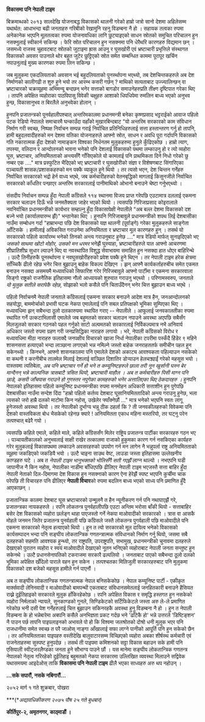**विकासमा पनि नेपाली टाइम**

बिक्रमाब्धको २०१३ सालदेखि योजनाबद्ध विकासको थालनी गरेको हाम्रो जत्रो सानो देशमा
अहिलेसम्म यथार्थत: आधाभन्दा बढी जनताहरु गरिबीको रेखामुनि रहनु विडम्बना नै हो ।
सहायक तत्वका रुपमा अनेकानेक भएपनि मूलतत्वका रुपमा योजनावधिका लागि छुट्याइएको साधन
स्रोतको समुचित परिचालन हुन नसक्नुलाई स्वीकार्न सकिन्छ । फेरि स्रोत परिचालन हुन
नसक्नमा पनि धेरैथरि कारणहरु विद्यमान छन् । जसमध्ये राजस्व चुहावटबाट स्रोतको जुटाइमा
ह्रास आउनु र घुसखोरी एवं भ्रष्टाचारी प्रभृत्तिले संस्थागत विकासको अवसर पाउनाले थोर
बहुत जुटेर छुट्टिएको स्रोत समेत सम्बन्धित काममा पूरापूर खर्चिन नपाउनुलाई मुख्य कारणका
रुपमा लिन सकिन्छ ।

जब मुलुकमा एकदलियताको अवसान भई बहुदलियताको पुनर्स्थापना भएथ्यो, तब देशचिन्तकहरुले
अब देश निर्माणको कालीगढी त शुरु हुने भयो तर आरम्भ कसरी गर्छन् ? माथिको सत्यताबाट
उज्ज्यालिन्छन् वा भ्रष्टाचारको चक्रव्यूहमा अभिमन्यू बन्दछन् भनेर सत्ताको बागडोर
समाउनेहरुप्रति तीक्ष्ण दृष्टिपात गरेका थिए । तापनि अपेक्षित व्यहोराका पाठपिपासु
विवेकी चक्षुहरु आशाको धिपधिपेमा रुमलिन बाध्य भएको अनुभव हुन्छ, विकासानुभव त बिरलैले
अनुभवेका होलान् ।

हुनपनि प्रजातन्त्रको पूनर्वहालीपश्चात् अन्तरिमकालमा प्रधानमन्त्री बनेका कृष्णप्रसाद
भट्टराईको आवाज पहिलो पटक रेडियो नेपालले समाचारमै घन्काउँदा वहाँको मुखारबिन्दबाट
"यो अन्तरिम सरकारको काम संविधान निर्माण गरी स्वच्छ, निष्पक्ष निर्वाचन सम्पन्न गराई
निर्वाचित प्रतिनिधिहरुलाई सत्ता हस्तान्तरण गर्नु हो तापनि, हामी बहुदलवादीहरुको मन
देशमा यतिका योजनाहरुले आफ्नो स्रोत, साधन र अवधि पूरा गर्दापनि विकासको गति
नकारात्मक हुँदा देशको नामाङ्कन विश्वका निर्धनतम मुलुकहरुमा हुनुले कुँढिएकोछ । हाम्रो
त्याग, तपस्या, वलिदान र आन्दोलनको भावना भनेको पनि देशलाई विकासको पथमा लम्काउनु
हो र त्यो व्यहोरा घूस, भ्रष्टाचार, अनियमितताको अन्त्यसँगै गाँसिएकोले यो कामलाई पनि
प्राथमिकता दिने निधो गरेको छु नम्बर एक \...." मात्र प्रस्फुटित भैदिएको भए
भ्रष्टाचारी र घुसखोरीको संज्ञा र विशेषणबाट सिंगारिएका पञ्चायती शासक/प्रशासकहरुको
मन पक्कै व्याकूल हुने थियो । तर त्यसो भएन, देश चिन्तन गर्नेहरु निर्वाचित सरकारको भद्रो
हेर्न वाध्य भएथे, जब कर्मचारीहरुको वेतनबृद्धिको मागलाई किसुनजीले निर्वाचित सरकारको
काँधतिर पन्छाएर अन्तरिम सरकारलाई पानीमाथिको ओभानो बनाउने चेष्टा गर्नुभएथ्यो ।

संसदीय निर्वाचन सम्पन्न हुँदा नेपाली काँग्रेसले ११४ स्थानमा विजय प्राप्त गरेपछि
एउटामात्र दललाई एकमना सरकार चलाउन दिऊँ भन्ने जनमतैक्यता जाहेर भएको थियो ।
त्यसपछि गिरिजाप्रसाद कोइरालाले नवनिर्वाचित प्रधानमन्त्रीको कार्यभार सम्हाल्नु हुँदा
विकासापेक्षी नेपालीले "अब बल्ल देशमा विकासको दश बज्ने भयो (कार्यालयारम्भ झैं)"
भन्ठानेका थिए । हुनपनि गिरिजाबावुले प्रधानमन्त्रीको शपथ लिई देशबासीका नाउँमा
सम्बोधन गर्दा "हाम्राभन्दा पछि देश विकासको यज्ञ थालनी (पूर्वाङ्गे) गरेका मुलुकहरुले
साङ्गेता आँटिसके । हामीलाई अविकसित गराउनेमा अनियमितता र भ्रष्टाचार मूल कारणहरु हुन्
। तसर्थ यो सरकारको पहिलो कार्यारम्भ भनेको तिनको अन्त्य गराउनुबाट हुनेछ \...."
मात्र रेडियो मार्फत् सुनाइदिएको भए *जसको साथमा खोटो मोहोर, उसको मन धरमर* भनेझैं
घुस्याहा, भ्रष्टाचारीहरुले यात आफ्नो आचरणमा शीघ्रातिशीघ्र सुधार ल्याउने थिए वा
नवस्थापित विशुद्ध सेवाभावमा समाहित हुन नसक्दा हात धोएर बाहिरिन्थे । उल्टै तिनीहरुकै
पूनर्स्थापना र नवघुसखोरीहरुको प्रवेश पक्कै हुने थिएन । तर नेपाली टाइम हरेक क्षेत्रमा
साँच्चिकै ढीलो रहेछ भनेर चित्त बुझाउनु बाहेक विकल्प देखिएन । झन् आफ्नै कार्यकर्ताहरुबीच
समेत एकमत बनाउन नसक्दा असमयमै मध्यावधिको सिफारिश गरेर गिरिजबावुले आफ्नो पार्टीमा
र एकमना सरकारवाला सिङ्गो राष्ट्रको राजनैतिक इतिहासमा नौलो आध्यायको शुरुवात
गराउनु भएथ्यो । परिणामस्वरुप, जनताले *यो मुलुक सतीले सरापेकै रहेछ*, सोझाको भलो कसैले
पनि चिताउँदैनन् भनेर चित्त बुझाउन बाध्य भएथे ।

पहिलो निर्वाचनमै नेपाली जनताले काँग्रेसलाई एकमना सरकार बनाउने आदेश मात्र हैन,
जनआन्दोलनको सहयोद्धा, बाममोर्चाको प्रभावी घटक नेकपा एमालेलाई पनि सबल प्रतिपक्षको
भूमिका सुम्पिएका थिए । मध्यावधिमा झन् सबैभन्दा ठूलो दलकारुपमा स्थापित गराए --
नेपालीले । आफूलाई जनवकालतीका रुपमा स्थापित गर्ने उत्कटाभिलासी एमालेले जब बहुमतको
सरकार चलाउन नपाउने अवस्था अएपछि सबैसँग मिलजुलको सरकार गठनको पहल गर्नुको साटो
अल्पमतको सरकारलाई निर्विकल्पमात्र नभै अनिवार्य अधिकार जस्तो रुपमा ग्रहण गरी
जनप्रसिद्धिका नाराहरु लगायो । भरे, नेपाली काँग्रेसको विरोध र मध्यावधिमा मीठा
नाराहरु फलाक्दै जनपक्षीय विचारको खाजा निर्धा नेपालीका टपरीमा पस्कँदै हिंडेर ९ महिने
शासनसत्ता हत्याएको भन्दा लाञ्छाना लगाएको भन्न नमिल्ने जस्तो बाहेक जनराहततर्फ
समीचीन पहल हुन सकेनथ्यो । किनभने, आफ्नो शासनकालमा पनि एमालेले देशको अकाट्य
आवश्यकता पहिल्याउन नसकेको वा कथनी र करनीबीच तालमेल मिलाई देशलाई वाञ्छित
दिशातिर डोर्‍याउन हेलचक्र्याईं गरेको महसूस भयो । वास्तवमा त्यतिबेला, *अब पनि
भ्रष्टाचार गर्ने हो भने त कम्यूनिष्टहरुले छाला तरी नून खुर्सानी घस्न बेर मान्दैनन् भन्ने
काल्पनिक त्रासबाटै त्रसित थियो, भ्रष्टाचारी माहौल । अब त कर्मचारीहरु पिसी माग्न
पनि छाडे, कसरी जाँचपास गराउने हो गुणस्तर नपुगेका कामहरुको भनेर अत्तालिएका थिए
ठेकदारहरु ।* हुनपनि नेपालको इतिहासमा पहिलो कम्यूनिष्ट प्रधानमन्त्रीका रुपमा मनमोहन
अधिकारी सत्ताशीन हुन पुगेपछि देशबासीका नाउँमा सन्देश दिंदा "हाम्रो पहिलो कर्तव्य
देशबाट घूसानियमिततादिको अन्त्य गराउनु हुनेछ, भला त्यसको जरो हाम्रै दलको माटोमा किन
नहोस्, उखेलेर फ्याँक्नेछौं \..." मात्र भनेको भएपनि स्वतः लागू हुनेजस्तो अवस्था थियो । तर
नेपालीको दुर्भाग्य भन्नु ठीक ठहर्ला कि ? ती जनवकीलहरुको विवेकमा पनि देशको
वास्तविकता बोध भैसकेको रहेनछ क्यारे ! अनियमितता एकाध महिना मस्तरियो, तर घट्नु परेन
तत्पश्चात् बढेरै गयो ।

त्यसपछि कहिले एमाले, कहिले माले, कहिले काँग्रेससँग मिलेर राष्ट्रिय प्रजातन्त्र पार्टीका
सरकारहरु गठन भए । पञ्चायतीकालको अनुभवलाई साक्षी राखेर तत्कालमा राजाको हुकुमका
कारण गर्न नसकिएका कार्यहरु गरेर मुलुकलाई विकासपथमा लम्काउने अवसरहरुको उपयोग गर्न
मन लागेन नै भन्नुपर्ला राष्ट्र अनियमितताको व्यूहमा जकडिएको जकडियै भयो । उल्टै चाइना
साउथ वेष्ट, लाउडा जस्ता इतिहासमा उल्लेखनीय काण्डहरु घटे । अब त *नेपाली टाइम
भानुभक्तको भोलिसँगै सती गएझैं* लाग्न थाल्यो । नभएपनि घडी जापानीज नै किन नहोस्,
नेपालीका नाडीमा बाँधिएपछि ढीलिएर नेपाली टाइम भएजस्तै सत्ता बाहिर हुँदा नेपाली
नेताको दिल-दिमागमा देश विकास हुन नसक्नाको कारण ऐना हेरेझैं स्पष्ट भएपनि कुर्चीमा चाक
परेपछि ती विचारहरु पनि ढीलिएर **नेपाली विचार**को रुपमा बदलिन बाध्य भएको साध्य
पनि प्रमाणित हुँदै आएकाछन् ।

प्रजातान्त्रिक कालमा देशबाट घूस भ्रष्टाचारको उन्मूलनै त हैन न्यूनीकरण गर्न पनि नथापाएझैं
गरे, प्रजातन्त्रका नायकहरुले । रपनि लोकतन्त्र पुनर्वहालीपछि एउटा अन्तिम भरोसा बाँकी
थियो - सत्ताबाहिर बसेर देश विकासको व्यहोरा छर्लङ्ग थाहा पाएजस्तो गर्ने नेकपा
माओवादीको सरकारको । त्रास वा आसकै मोहले जनमन जितेर प्रजातन्त्र पुनर्वहाली पछि
काँग्रेसले जस्तै लोकतन्त्र पुगर्वहाली पछि माओवादीले पनि एकमना सरकारको नेतृत्व हत्याएको
थियो । हुन त त्यो सरकारको मूल दायित्व भनेको विकासको कार्यसम्पादन भन्दा पनि सङ्घीय
लोकतान्त्रिक गणतन्त्रात्मक संविधानको निर्माण गर्नु थियो, जसमा सबै दलहरुको सहमति
आवश्यक हुन्थ्यो, तर राष्ट्रपति, उपराष्ट्रपति, सभामुख, प्रधानमन्त्रीको चुनावमा दलहरुले
देखाएको पुरातन व्यहोरा र स्वयं माओवादीले देखाएको नूतन भनिएको व्यहोराबाट नेपाली
जनता सन्तुष्ट हुन सकेनथे । उल्टै प्रधानसेनापतिको टकराजमा सरकारै ढल्पलियो । जनताबाट
पाएको सबैभन्दा ठूलो दलको भूमिका अपेक्षित खँदिलो पाराले वहन हुन सकेन । तत्पश्चतका
मिलिजुली सरकारहरुबाट पनि मुलुकमा विकासको दश बजेको महसूस हामीले गर्न पाएनौं ।

अब त सङ्घीय लोकतान्त्रिक गणतन्त्रात्मक नेपाल बनिसकेकोछ । नेपाल कम्यूनिष्ट पार्टी -
एकीकृत मार्क्सवादी लेनिनवादी र माओवादीको बामपन्थी एकताबाट संविधानसमेतलाई
जनहितकारी बनाउने हैसियत राख्ने दुईतिहाइको सरकारले मुलुक हाँकिरहेकोछ । रपनि अपेक्षित
विकास र समृद्धि हस्तगत हुन नसकेको व्यहोरा निर्मलाको न्यायले, सुनकाण्डको गुनले,
सिण्डिकेटको सर्टिफिकेटले जस्ता अरु ले-ले प्रमाणित गरेकोछ भनी दसी पेश गर्नेहरुलाई चित्त
बुझाउन सकिनरहकै अवस्था हुनु विडम्बना नै हो । हुन त नेपाली विडम्बना के हो भन्नेबारेमा
अबपनि कसैले अनभिज्ञता प्रकट गर्दछ भने \'ढाँटेकै हो\' भन्ने उत्तरले \'डिष्टिङ्शन\' नै
पाउन पर्छ तापनि पाइपलाइनको अभावले पो हो कि विश्वमा जलश्रोतको दोश्रो धनी मुलुक
भएर पनि राजधानीमा समेत स्वच्छ त परै जाओस् नाङ्गा आँखालाई सफा लाग्ने पानीको आपूर्ति
पनि हुन सकेको छैन । तर अनियमितताका पाइपहरु वस्तीदेखि बालुवाटारसम्म विच्छिएको
व्यहोरा अबका शीर्षस्थ कर्मचारी एवं राजनेताहरुमा सुस्पष्ट हुनुपर्दछ । तसर्थ ती पाइपमा
कमिशनको सट्टा विकास बहाउन सके हामी पनि एसियाली स्वीट्जरलैण्डका जनता हुने सौभाग्य
पाउने छौं । यस मानेमा सङ्घीय लोकतान्त्रिक गणतन्त्र नेपालको नेतृत्व गरिरहेको दुईतिहाइ
बहुमतको नेकपा सरकारमा उल्लिखित व्यवस्था मिलाउने सद्विवेक यथासमयमा आइदेओस् ताकि
**विकासमा पनि नेपाली टाइम** ढीलै भएका साध्यहरु अरु थप नहोउन् ।

**\...सके सपारौं, नसके नबिगारौं\...**

२०५२ मार्ग १ गते शुक्रबार, पोखरा

***(**अद्यावधिकीकरण २०७५ पौष २५ गते बुधबार)*

**कीर्तिपुर-२, अमृतनगर, काठ्माडौं ।**
